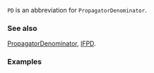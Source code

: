 `PD` is an abbreviation for `PropagatorDenominator`.

### See also

[PropagatorDenominator](PropagatorDenominator), [IFPD](IFPD).

### Examples